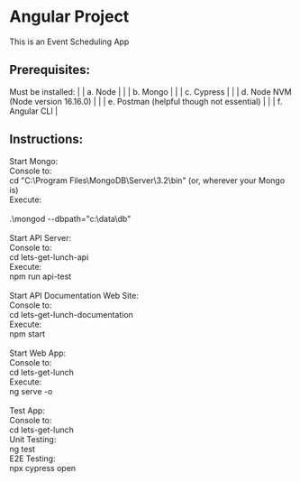 #   Angular Project
This is an Event Scheduling App

## Prerequisites:
Must be installed:
| | a. Node |
| | b. Mongo |
| | c. Cypress |
| | d. Node NVM (Node version 16.16.0) |
| | e. Postman (helpful though not essential) |
| | f. Angular CLI |

##  Instructions:
Start Mongo:<br>
  Console to:<br>
    cd "C:\Program Files\MongoDB\Server\3.2\bin" (or, wherever your Mongo is)<br>
  Execute:<br>  
    .\mongod --dbpath="c:\data\db"<br>
<br>
Start API Server:<br>
  Console to:<br>
    cd lets-get-lunch-api<br>
  Execute:<br>
    npm run api-test<br>
<br>
Start API Documentation Web Site:<br>
  Console to:<br>
    cd lets-get-lunch-documentation<br>
  Execute:<br>
    npm start<br>
<br>
Start Web App:<br>
  Console to:<br>
    cd lets-get-lunch<br>
  Execute:<br>
    ng serve -o<br>
<br>
Test App:<br>
  Console to:<br>
    cd lets-get-lunch<br>
  Unit Testing:<br>
    ng test<br>
  E2E Testing:<br>
    npx cypress open